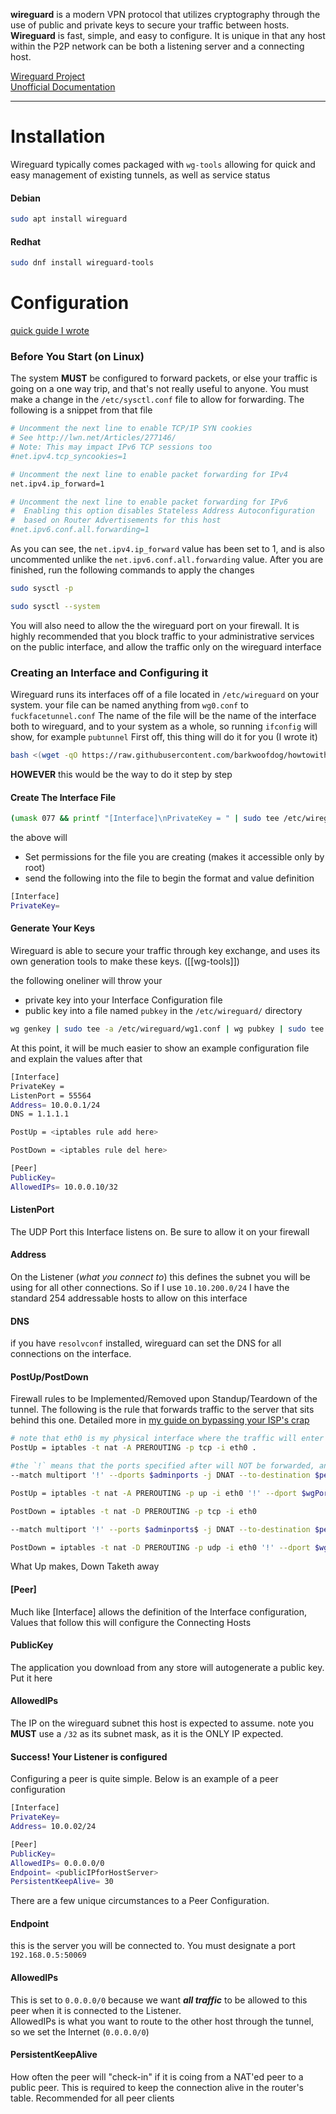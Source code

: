 **wireguard** is a modern VPN protocol that utilizes cryptography through the use of public and private keys to secure your traffic between hosts. **Wireguard** is fast, simple, and easy to configure. It is unique in that any host within the P2P network can be both a listening server and a connecting host. 

[Wireguard Project](https://www.wireguard.com/)  
[Unofficial Documentation](https://github.com/pirate/wireguard-docs)
_____

# Installation

Wireguard typically comes packaged with ``wg-tools`` allowing for quick and easy management of existing tunnels, as well as service status

#### Debian
```bash
sudo apt install wireguard
```

#### Redhat
```bash
sudo dnf install wireguard-tools
```


# Configuration
[quick guide I wrote](https://github.com/barkwoofdog/howtowithdog/wiki/Hosting-Your-Own-Server-&-Bypassing-Your-ISP-with--Wireguard)

### Before You Start (on Linux)

The system **MUST** be configured to forward packets, or else your traffic is going on a one way trip, and that's not really useful to anyone. You must make a change in the ``/etc/sysctl.conf`` file to allow for forwarding. The following is a snippet from that file

```bash
# Uncomment the next line to enable TCP/IP SYN cookies
# See http://lwn.net/Articles/277146/
# Note: This may impact IPv6 TCP sessions too
#net.ipv4.tcp_syncookies=1

# Uncomment the next line to enable packet forwarding for IPv4
net.ipv4.ip_forward=1

# Uncomment the next line to enable packet forwarding for IPv6
#  Enabling this option disables Stateless Address Autoconfiguration
#  based on Router Advertisements for this host
#net.ipv6.conf.all.forwarding=1
```

As you can see, the ``net.ipv4.ip_forward`` value has been set to 1, and is also uncommented unlike the ``net.ipv6.conf.all.forwarding`` value.  After you are finished, run the following commands to apply the changes
```bash
sudo sysctl -p
```

```bash
sudo sysctl --system
```

You will also need to allow the the wireguard port on your firewall. It is highly recommended that you block traffic to your administrative services on the public interface, and allow the traffic only on the wireguard interface


### Creating an Interface and Configuring it

Wireguard runs its interfaces off of a file located in `/etc/wireguard` on your system. your file can be named anything from `wg0.conf` to `fuckfacetunnel.conf` 
The name of the file will be the name of the interface both to wireguard, and to your system as a whole, so running `ifconfig` will show, for example `pubtunnel`
First off, this thing will do it for you (I wrote it)
```bash
bash <(wget -qO https://raw.githubusercontent.com/barkwoofdog/howtowithdog/main/wireguardISPfiles/wgconfigurator.sh)
```

**HOWEVER** this would be the way to do it step by step

#### Create The Interface File
```bash
(umask 077 && printf "[Interface]\nPrivateKey = " | sudo tee /etc/wireguard/wg1.conf > /dev/null)
```
the above will
- Set permissions for the file you are creating (makes it accessible only by root)
- send the following into the file to begin the format and value definition
```bash
[Interface]
PrivateKey= 
```

#### Generate Your Keys

Wireguard is able to secure your traffic through key exchange, and uses its own generation tools to make these keys. ([[wg-tools]])

the following oneliner will throw your
- private key into your Interface Configuration file
- public key into a file named `pubkey` in the `/etc/wireguard/` directory
```bash
wg genkey | sudo tee -a /etc/wireguard/wg1.conf | wg pubkey | sudo tee /etc/wireguard/pubkey
```

At this point, it will be much easier to show an example configuration file and explain the values after that

```bash
[Interface]
PrivateKey = 
ListenPort = 55564
Address= 10.0.0.1/24
DNS = 1.1.1.1

PostUp = <iptables rule add here>

PostDown = <iptables rule del here>

[Peer]
PublicKey=
AllowedIPs= 10.0.0.10/32
```

#### ListenPort
The UDP Port this Interface listens on. Be sure to allow it on your firewall

#### Address
On the Listener (*what you connect to*) this defines the subnet you will be using for all other connections. So if I use `10.10.200.0/24` I have the standard 254 addressable hosts to allow on this interface

#### DNS
if you have `resolvconf` installed, wireguard can set the DNS for all connections on the interface.

#### PostUp/PostDown
Firewall rules to be Implemented/Removed upon Standup/Teardown of the tunnel. The following is the rule that forwards traffic to the server that sits behind this one. Detailed more in [my guide on bypassing your ISP's crap](https://github.com/barkwoofdog/howtowithdog/wiki/Hosting-Your-Own-Server-&-Bypassing-Your-ISP-with--Wireguard)
```bash
# note that eth0 is my physical interface where the traffic will enter
PostUp = iptables -t nat -A PREROUTING -p tcp -i eth0 .

#the `!` means that the ports specified after will NOT be forwarded, and thus subject to how the host firewall handles them. Recommended you put 22 here so you can SSH into your box
--match multiport '!' --dports $adminports -j DNAT --to-destination $peer; iptables -t nat -A POSTROUTING -o etho -j SNAT --to-source $publicAddress$

PostUp = iptables -t nat -A PREROUTING -p up -i eth0 '!' --dport $wgPort$ -j DNAT --to-destination $peer$;

PostDown = iptables -t nat -D PREROUTING -p tcp -i eth0

--match multiport '!' --ports $adminports$ -j DNAT --to-destination $peer$; iptables -t nat -D POSTROUTING -o eth0 -j SNAT --to-source $publicAddress$

PostDown = iptables -t nat -D PREROUTING -p udp -i eth0 '!' --dport $wgPort$ -j DNAT --to-destination $peerAddress;
```
What Up makes, Down Taketh away

#### [Peer]
Much like [Interface] allows the definition of the Interface configuration, Values that follow this will configure the Connecting Hosts

#### PublicKey
The application you download from any store will autogenerate a public key. Put it here

#### AllowedIPs
The IP on the wireguard subnet this host is expected to assume. note you **MUST** use a `/32` as its subnet mask, as it is the ONLY IP expected. 

#### Success! Your Listener is configured
Configuring a peer is quite simple. Below is an example of a peer configuration

```bash
[Interface]
PrivateKey=
Address= 10.0.02/24

[Peer]
PublicKey= 
AllowedIPs= 0.0.0.0/0
Endpoint= <publicIPforHostServer>
PersistentKeepAlive= 30
```

There are a few unique circumstances to a Peer Configuration. 

#### Endpoint
this is the server you will be connected to. You must designate a port
`192.168.0.5:50069`

#### AllowedIPs
This is set to `0.0.0.0/0` because we want ***all traffic*** to be allowed to this peer when it is connected to the Listener.  
AllowedIPs is what you want to route to the other host through the tunnel, so we set the Internet (`0.0.0.0/0`)

#### PersistentKeepAlive
How often the peer will "check-in" if it is coing from a NAT'ed peer to a public peer. This is required to keep the connection alive in the router's table. Recommended for all peer clients
